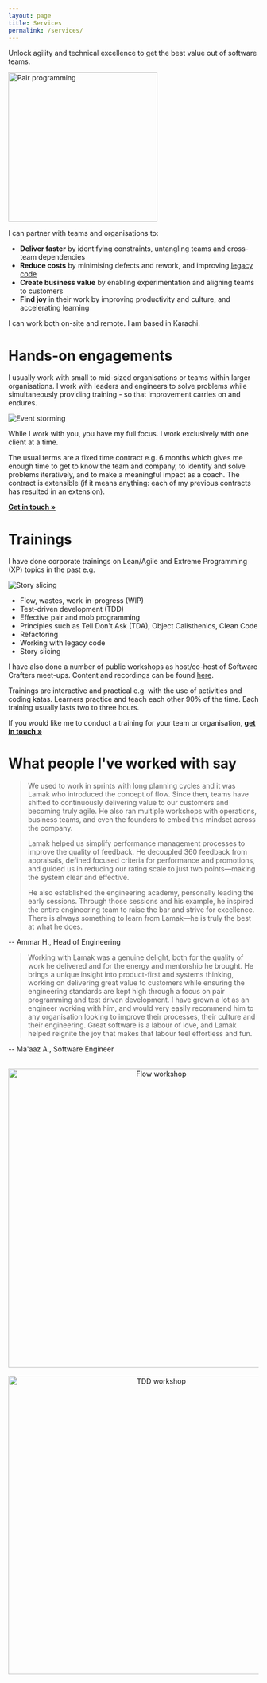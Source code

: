 ```yaml
---
layout: page
title: Services
permalink: /services/
---
```


Unlock agility and technical excellence to get the best value out of software teams.

<img src="/assets/images/services/pair_programming.jpg" width="300" alt="Pair programming" class="floated-image">

I can partner with teams and organisations to:

- **Deliver faster** by identifying constraints, untangling teams and cross-team dependencies
- **Reduce costs** by minimising defects and rework, and improving [legacy code](/legacy-code)
- **Create business value** by enabling experimentation and aligning teams to customers
- **Find joy** in their work by improving productivity and culture, and accelerating learning

I can work both on-site and remote. I am based in Karachi.

# Hands-on engagements

I usually work with small to mid-sized organisations or teams within larger organisations. I work with leaders and engineers to solve problems while simultaneously providing training - so that improvement carries on and endures.

<img src="/assets/images/services/event_storming.jpg" alt="Event storming" class="floated-image">

While I work with you, you have my full focus. I work exclusively with one client at a time.

The usual terms are a fixed time contract e.g. 6 months which gives me enough time to get to know the team and company, to identify and solve problems iteratively, and to make a meaningful impact as a coach. The contract is extensible (if it means anything: each of my previous contracts has resulted in an extension).

<b>[Get in touch &#187;](/contact)</b>

# Trainings

I have done corporate trainings on Lean/Agile and Extreme Programming (XP) topics in the past e.g.

<img src="/assets/images/services/slicing_workshop.jpg" alt="Story slicing" class="floated-image">

- Flow, wastes, work-in-progress (WIP)
- Test-driven development (TDD)
- Effective pair and mob programming
- Principles such as Tell Don't Ask (TDA), Object Calisthenics, Clean Code
- Refactoring
- Working with legacy code
- Story slicing

I have also done a number of public workshops as host/co-host of Software Crafters meet-ups. Content and recordings can be found [here](https://software-crafters-karachi.github.io/past-meetups).

Trainings are interactive and practical e.g. with the use of activities and coding katas. Learners practice and teach each other 90% of the time. Each training usually lasts two to three hours.

If you would like me to conduct a training for your team or organisation, <b>[get in touch &#187;](/contact)</b>

# What people I've worked with say

> We used to work in sprints with long planning cycles and it was Lamak who introduced the concept of flow. Since then, teams have shifted to continuously delivering value to our customers and becoming truly agile. He also ran multiple workshops with operations, business teams, and even the founders to embed this mindset across the company.
> 
> Lamak helped us simplify performance management processes to improve the quality of feedback. He decoupled 360 feedback from appraisals, defined focused criteria for performance and promotions, and guided us in reducing our rating scale to just two points—making the system clear and effective.
> 
> He also established the engineering academy, personally leading the early sessions. Through those sessions and his example, he inspired the entire engineering team to raise the bar and strive for excellence. There is always something to learn from Lamak—he is truly the best at what he does.

-- Ammar H., Head of Engineering

> Working with Lamak was a genuine delight, both for the quality of work he delivered and for the energy and mentorship he brought. He brings a unique insight into product-first and systems thinking, working on delivering great value to customers while ensuring the engineering standards are kept high through a focus on pair programming and test driven development. I have grown a lot as an engineer working with him, and would very easily recommend him to any organisation looking to improve their processes, their culture and their engineering. Great software is a labour of love, and Lamak helped reignite the joy that makes that labour feel effortless and fun.

-- Ma'aaz A., Software Engineer

<br/>

<center><img src="/assets/images/services/flow_workshop2.jpg" width="600" alt="Flow workshop"></center><br/>

<center><img src="/assets/images/services/tdd_workshop.jpg" width="600" alt="TDD workshop"></center>